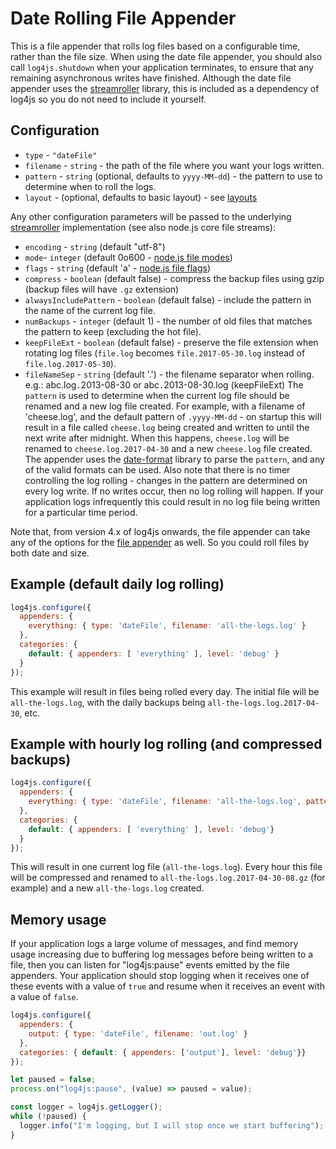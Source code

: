 # Date Rolling File Appender

This is a file appender that rolls log files based on a configurable time, rather than the file size. When using the date file appender, you should also call `log4js.shutdown` when your application terminates, to ensure that any remaining asynchronous writes have finished. Although the date file appender uses the [streamroller](https://github.com/nomiddlename/streamroller) library, this is included as a dependency of log4js so you do not need to include it yourself.

## Configuration

* `type` - `"dateFile"`
* `filename` - `string` - the path of the file where you want your logs written.
* `pattern` - `string` (optional, defaults to `yyyy-MM-dd`) - the pattern to use to determine when to roll the logs.
* `layout` - (optional, defaults to basic layout) - see [layouts](layouts.md)

Any other configuration parameters will be passed to the underlying [streamroller](https://github.com/nomiddlename/streamroller) implementation (see also node.js core file streams):
* `encoding` - `string` (default "utf-8")
* `mode`- `integer` (default 0o600 - [node.js file modes](https://nodejs.org/dist/latest-v12.x/docs/api/fs.html#fs_file_modes))
* `flags` - `string` (default 'a' - [node.js file flags](https://nodejs.org/dist/latest-v12.x/docs/api/fs.html#fs_file_system_flags)) 
* `compress` - `boolean` (default false) - compress the backup files using gzip (backup files will have `.gz` extension)
* `alwaysIncludePattern` - `boolean` (default false) - include the pattern in the name of the current log file.
* `numBackups` - `integer` (default 1) - the number of old files that matches the pattern to keep (excluding the hot file).
* `keepFileExt` - `boolean` (default false) - preserve the file extension when rotating log files (`file.log` becomes `file.2017-05-30.log` instead of `file.log.2017-05-30`).
* `fileNameSep` - `string` (default '.') - the filename separator when rolling. e.g.: abc.log`.`2013-08-30 or abc`.`2013-08-30.log (keepFileExt)
The `pattern` is used to determine when the current log file should be renamed and a new log file created. For example, with a filename of 'cheese.log', and the default pattern of `.yyyy-MM-dd` - on startup this will result in a file called `cheese.log` being created and written to until the next write after midnight. When this happens, `cheese.log` will be renamed to `cheese.log.2017-04-30` and a new `cheese.log` file created. The appender uses the [date-format](https://github.com/nomiddlename/date-format) library to parse the `pattern`, and any of the valid formats can be used. Also note that there is no timer controlling the log rolling - changes in the pattern are determined on every log write. If no writes occur, then no log rolling will happen. If your application logs infrequently this could result in no log file being written for a particular time period.

Note that, from version 4.x of log4js onwards, the file appender can take any of the options for the [file appender](file.md) as well. So you could roll files by both date and size.


## Example (default daily log rolling)

```javascript
log4js.configure({
  appenders: {
    everything: { type: 'dateFile', filename: 'all-the-logs.log' }
  },
  categories: {
    default: { appenders: [ 'everything' ], level: 'debug' }
  }
});
```

This example will result in files being rolled every day. The initial file will be `all-the-logs.log`, with the daily backups being `all-the-logs.log.2017-04-30`, etc.

## Example with hourly log rolling (and compressed backups)
```javascript
log4js.configure({
  appenders: {
    everything: { type: 'dateFile', filename: 'all-the-logs.log', pattern: 'yyyy-MM-dd-hh', compress: true }
  },
  categories: {
    default: { appenders: [ 'everything' ], level: 'debug'}
  }
});
```
This will result in one current log file (`all-the-logs.log`). Every hour this file will be compressed and renamed to `all-the-logs.log.2017-04-30-08.gz` (for example) and a new `all-the-logs.log` created.

## Memory usage

If your application logs a large volume of messages, and find memory usage increasing due to buffering log messages before being written to a file, then you can listen for "log4js:pause" events emitted by the file appenders. Your application should stop logging when it receives one of these events with a value of `true` and resume when it receives an event with a value of `false`.
```javascript
log4js.configure({
  appenders: {
    output: { type: 'dateFile', filename: 'out.log' }
  },
  categories: { default: { appenders: ['output'], level: 'debug'}}
});

let paused = false;
process.on("log4js:pause", (value) => paused = value);

const logger = log4js.getLogger();
while (!paused) {
  logger.info("I'm logging, but I will stop once we start buffering");
}
```
